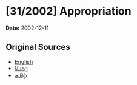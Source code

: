 # [31/2002] Appropriation

**Date:** 2002-12-11

## Original Sources

- [English](https://documents.gov.lk/view/acts/2002/12/31-2002_E.pdf)
- [සිංහල](https://documents.gov.lk/view/acts/2002/12/31-2002_S.pdf)
- [தமிழ்](https://documents.gov.lk/view/acts/2002/12/31-2002_T.pdf)
